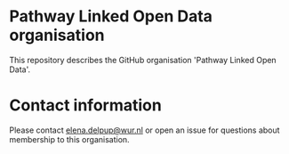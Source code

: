 # Pathway Linked Open Data organisation 

This repository describes the GitHub organisation 'Pathway Linked Open Data'. 

# Contact information 
Please contact elena.delpup@wur.nl or open an issue for questions about membership to this organisation. 
